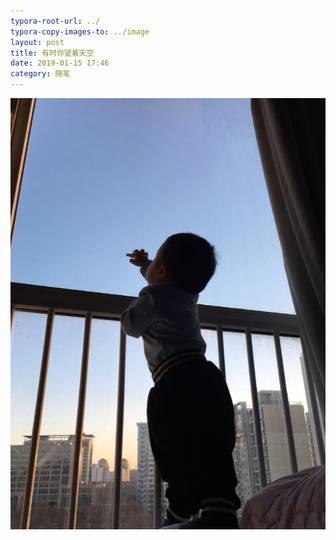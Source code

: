 ```yaml
---
typora-root-url: ../
typora-copy-images-to: ../image
layout: post
title: 有时你望着天空
date: 2019-01-15 17:46
category: 随笔
---
```


![Xnip2019-01-15_17-46-42](/image/Xnip2019-01-15_17-46-42.jpg)